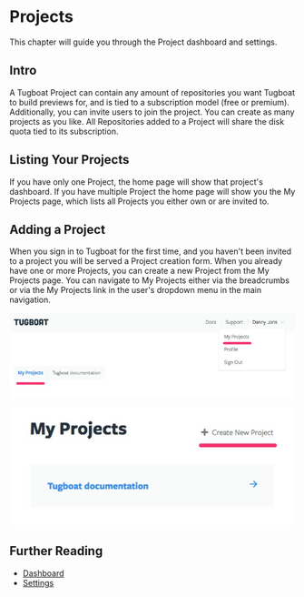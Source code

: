 # Projects

This chapter will guide you through the Project dashboard and settings.

## Intro

A Tugboat Project can contain any amount of repositories you want Tugboat to build previews for, and is tied to a subscription model (free or premium). Additionally, you can invite users to join the project. You can create as many projects as you like. All Repositories added to a Project will share the disk quota tied to its subscription.

## Listing Your Projects

If you have only one Project, the home page will show that project's dashboard. If you have multiple Project the home page will show you the My Projects page, which lists all Projects you either own or are invited to.

## Adding a Project

When you sign in to Tugboat for the first time, and you haven't been invited to a project you will be served a Project creation form. When you already have one or more Projects, you can create a new Project from the My Projects page. You can navigate to My Projects either via the breadcrumbs or via the My Projects link in the user's dropdown menu in the main navigation.

![My Projects Links](_images/my-projects-links.jpg)

![Create New Project Link](_images/create-new-project.jpg)

## Further Reading

* [Dashboard](/tugboat-dashboard/projects/dashboard/index.md)
* [Settings](/tugboat-dashboard/projects/settings/index.md)
